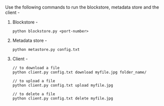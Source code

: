 Use the following commands to run the blockstore, metadata store and the client - 

1. Blockstore - 

   ```shell
   python blockstore.py <port-number>
   ```

2. Metadata store - 

   ```shell
   python metastore.py config.txt
   ```

3. Client - 

   ```shell
   // to download a file
   python client.py config.txt download myfile.jpg folder_name/
   
   // to upload a file
   python client.py config.txt upload myfile.jpg
   
   // to delete a file
   python client.py config.txt delete myfile.jpg
   ```
